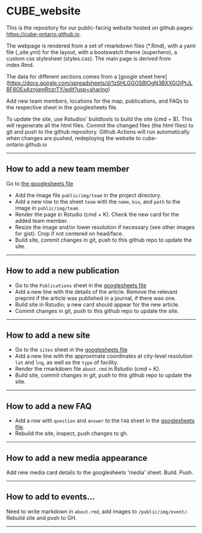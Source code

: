 # CUBE_website

This is the repository for our public-facing website hosted on github pages: https://cube-ontario.github.io.  

The webpage is rendered from a set of rmarkdown files (*.Rmd), with a yaml file (_site.yml) for the layout, with a bootswatch theme (superhero), a custom css stylesheet (styles.css). The main page is derived from index.Rmd.

The data for different sections comes from a [google sheet here]
(https://docs.google.com/spreadsheets/d/1zSHLGGOSBIOgN3BXXGl2jPtJLBF6OExAznjqmRnzrTY/edit?usp=sharing)

Add new team members, locations for the map, publications, and FAQs to the respective sheet in the googlesheets file.

To update the site, use Rstudios' buildtools to build the site (cmd + B). This will regenerate all the html files. Commit the changed files (the html files) to git and push to the github repository. Github Actions will run automatically when changes are pushed, redeploying the website to cube-ontario.github.io

-----

## How to add a new team member

Go to [the googlesheets file](https://docs.google.com/spreadsheets/d/1zSHLGGOSBIOgN3BXXGl2jPtJLBF6OExAznjqmRnzrTY/edit?usp=sharing)

- Add the image file `public/img/team` in the project directory.
- Add a new row to the sheet `team` with the `name`, `bio`, and `path` to the image in `public/img/team`.  
- Render the page in Rstudio (cmd + K). Check the new card for the added team member.   
- Resize the image and/or lower resolution if necessary (see other images for gist). Crop if not centered on head/face.  
- Build site, commit changes in git, push to this github repo to update the site.

-----

## How to add a new publication

- Go to the `Publications` sheet in the [googlesheets file](https://docs.google.com/spreadsheets/d/1zSHLGGOSBIOgN3BXXGl2jPtJLBF6OExAznjqmRnzrTY/edit?usp=sharing) 
- Add a new line with the details of the article. Remove the relevant preprint if the article was published in a journal, if there was one.
- Build site in Rstudio; a new card should appear for the new article.
- Commit changes in git, push to this github repo to update the site.

-----

## How to add a new site

- Go to the `sites` sheet in the [googlesheets file](https://docs.google.com/spreadsheets/d/1zSHLGGOSBIOgN3BXXGl2jPtJLBF6OExAznjqmRnzrTY/edit?usp=sharing) 
- Add a new line with the approximate coordinates at city-level resolution `lat` and `lng`, as well as the `type` of facility.
- Render the rmarkdown file `about.rmd` in Rstudio (cmd + K). 
- Build site, commit changes in git, push to this github repo to update the site.

-----

## How to add a new FAQ

- Add a row with `question` and `answer` to the `FAQ` sheet in the [googlesheets file](https://docs.google.com/spreadsheets/d/1zSHLGGOSBIOgN3BXXGl2jPtJLBF6OExAznjqmRnzrTY/edit?usp=sharing).
- Rebuild the site, inspect, push changes to gh.

-----

## How to add a new media appearance

Add new media card details to the googlesheets 'media' sheet. Build. Push.


-----


## How to add to events...

Need to write markdown in `about.rmd`, add images to `/public/img/event/`. Rebuild site and push to GH.

-----
